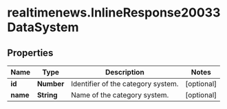 # realtimenews.InlineResponse20033DataSystem

## Properties

Name | Type | Description | Notes
------------ | ------------- | ------------- | -------------
**id** | **Number** | Identifier of the category system. | [optional] 
**name** | **String** | Name of the category system. | [optional] 


